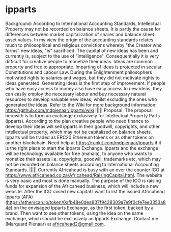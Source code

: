 # ipparts
Background: According to International Accounting Standards, Intellectual
Property may not be recorded on balance sheets. It is partly the cause for
differences between market capitalization of shares and balance sheet asset
values. In my view the origin of the accounting standards relates much to
philosophical and religious convictions whereby "the Creator who forms" new
ideas, "is" sacrificed. The capital of new ideas has been and currently is,
subject to the use of "intelligence". Consequentially it is very difficult
for creative people to monetize their ideas. Ideas are common property and
free to appropriate. Imparting of ideas is protected in secular Constitutions
and Labour Law. During the Enlightenment philosophers motivated rights to
salaries and wages, but they did not motivate rights to ideas generated.
Generating ideas is the first step of improvement. If people who have easy
access to money also have easy access to new ideas, they can easily employ
the necessary labour and buy necessary natural resources to develop valuable
new ideas, whilst excluding the ones who generated the ideas. Refer to the Wiki
for more background information: https://github.com/mdpienaar/ipparts/wiki |||||
Proposal: The proposal herewith is to form an exchange exclusively for
Intellectual Property Parts (ipparts). According to the plan creative people
who need finance to develop their ideas will sell ipparts in their goodwill, copyrights,
and other intellectual property, which may not be capitalized on balance sheets.
Ipparts will be traded as ERC20 Ethereum tokens or as other tokens on another
blockchain. Need help at
https://runkit.com/mdpienaar/ipparts if it is the right place to start the Ipparts Exchange. Ipparts
and the exchange will be technology available for free (mahala), to anyone
who wants to monetize their assets i.e. copyrights, goodwill, trademarks etc,
which may not be recorded on balance sheets according to International Accounting
Standards. ||||| Currently Africahead is busy with an over the counter ICO at
https://www.africahead.co.za/Africahead/RaisingCapital.html. The website is very 
basic and most is done manually. The purpose of the ICO is raising funds for expansion
of the Africahead business, which will include a new website. After the ICO raised new
capital I want to list the issued Africahead Ipparts (AFA) 
(https://etherscan.io/token/0xfb48e0dea837f9438309a7e9f0cfe7ee3353a84e) on the envisaged
Ipparts Exchange, as the first token, backed by a brand. Then want to see other tokens,
using the idea on the same exchange, which should be exclusively an Ipparts Exchange.
Contact me (Marquard Pienaar) at africahead2@gmail.com.
